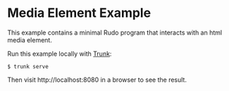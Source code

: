 # Media Element Example

This example contains a minimal Rudo program that interacts with an html media element. 

Run this example locally with [Trunk](https://trunkrs.dev/):

```
$ trunk serve
```

Then visit http://localhost:8080 in a browser to see the result.
